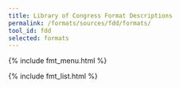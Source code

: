 ```yaml
---
title: Library of Congress Format Descriptions
permalink: /formats/sources/fdd/formats/
tool_id: fdd
selected: formats
---
```


{% include fmt_menu.html %}

{% include fmt_list.html %}
